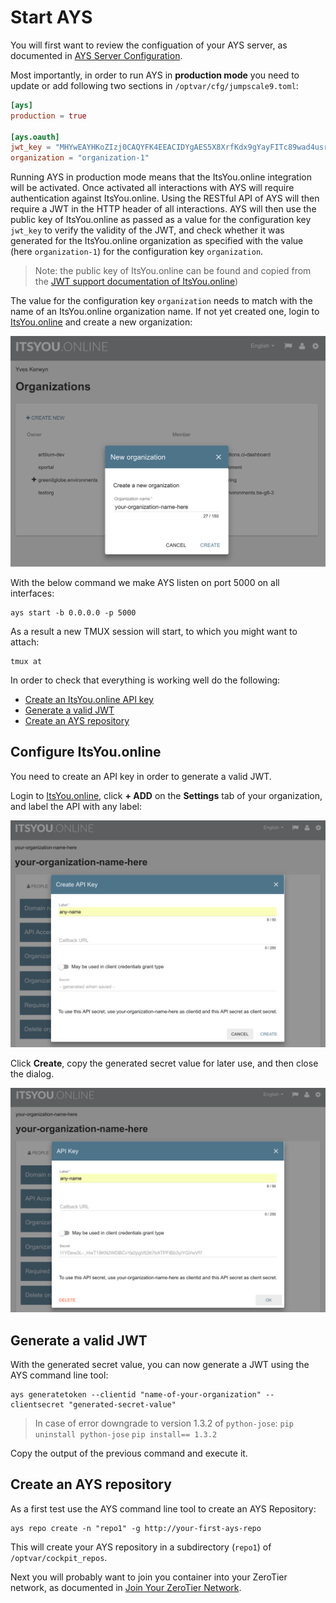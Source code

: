 # Start AYS

You will first want to review the configuation of your AYS server, as documented in [AYS Server Configuration](ays-server-configuration.md).

Most importantly, in order to run AYS in **production mode** you need to update or add following two sections in `/optvar/cfg/jumpscale9.toml`:
```toml
[ays]
production = true

[ays.oauth]
jwt_key = "MHYwEAYHKoZIzj0CAQYFK4EEACIDYgAES5X8XrfKdx9gYayFITc89wad4usrk0n27MjiGYvqalizeSWTHEpnd7oea9IQ8T5oJjMVH5cc0H5tFSKilFFeh//wngxIyny66+Vq5t5B0V0Ehy01+2ceEon2Y0XDkIKv"
organization = "organization-1"
```

Running AYS in production mode means that the ItsYou.online integration will be activated. Once activated all interactions with AYS will require authentication against ItsYou.online. Using the RESTful API of AYS will then require a JWT in the HTTP header of all interactions. AYS will then use the public key of ItsYou.online as passed as a value for the configuration key `jwt_key` to verify the validity of the JWT, and check whether it was generated for the ItsYou.online organization as specified with the value (here `organization-1`) for the configuration key `organization`.

> Note: the public key of ItsYou.online can be found and copied from the [JWT support documentation of ItsYou.online](https://gig.gitbooks.io/itsyouonline/content/oauth2/jwt.html))

The value for the configuration key `organization` needs to match with the name of an ItsYou.online organization name. If not yet created one, login to [ItsYou.online](http://ItsYou.online) and create a new organization:

![](Images/create-organization.png)

With the below command we make AYS listen on port 5000 on all interfaces:
```shell
ays start -b 0.0.0.0 -p 5000
```

As a result a new TMUX session will start, to which you might want to attach:
```shell
tmux at
```

In order to check that everything is working well do the following:
- [Create an ItsYou.online API key](#configure-iyo)
- [Generate a valid JWT](#generate-jwt)
- [Create an AYS repository](#create-repo)

<a id="configure-iyo"></a>
## Configure ItsYou.online

You need to create an API key in order to generate a valid JWT.

Login to [ItsYou.online](http://ItsYou.online), click **+ ADD** on the **Settings** tab of your organization, and label the API with any label:

![](Images/create-api-key1.png)

Click **Create**, copy the generated secret value for later use, and then close the dialog.

![](Images/create-api-key2.png)


<a id="generate-jwt"></a>
## Generate a valid JWT

With the generated secret value, you can now generate a JWT using the AYS command line tool:
```shell
ays generatetoken --clientid "name-of-your-organization" --clientsecret "generated-secret-value"
```
> In case of error downgrade to version 1.3.2 of `python-jose`:
> `pip uninstall python-jose`
> `pip install== 1.3.2`

Copy the output of the previous command and execute it.

<a id="create-repo"></a>
## Create an AYS repository

As a first test use the AYS command line tool to create an AYS Repository:
```shell
ays repo create -n "repo1" -g http://your-first-ays-repo
```

This will create your AYS repository in a subdirectory (`repo1`) of `/optvar/cockpit_repos`.


Next you will probably want to join you container into your ZeroTier network, as documented in [Join Your ZeroTier Network](zt.md).
